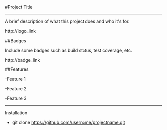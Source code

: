 #Project Title

---

A brief description of what this project does and who it's for.

http://logo_link

##Badges

Include some badges such as build status, test coverage, etc.

http://badge_link

##Features

-Feature 1

-Feature 2

-Feature 3

----

Installation

-    git clone https://github.com/username/projectname.git

